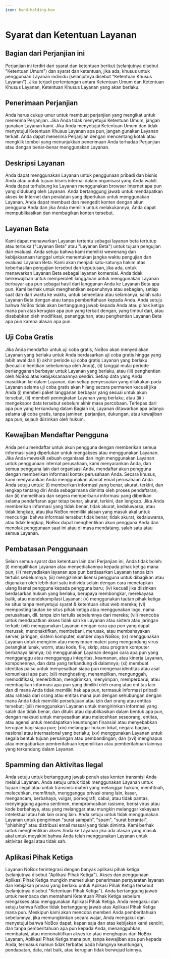 ```yaml
---
icon: hand-holding-box
---
```


# <i class="fa-regular fa-file-contract"></i> Syarat dan Ketentuan Layanan

## **Bagian dari Perjanjian ini**

Perjanjian ini terdiri dari syarat dan ketentuan berikut (selanjutnya disebut "Ketentuan Umum") dan syarat dan ketentuan, jika ada, khusus untuk penggunaan Layanan individu (selanjutnya disebut "Ketentuan Khusus Layanan"). Jika terjadi pertentangan antara Ketentuan Umum dan Ketentuan Khusus Layanan, Ketentuan Khusus Layanan yang akan berlaku.

## **Penerimaan Perjanjian**

Anda harus cukup umur untuk membuat perjanjian yang mengikat untuk menerima Perjanjian. Jika Anda tidak menyetujui Ketentuan Umum, jangan gunakan Layanan kami. Jika Anda menyetujui Ketentuan Umum dan tidak menyetujui Ketentuan Khusus Layanan apa pun, jangan gunakan Layanan terkait. Anda dapat menerima Perjanjian dengan mencentang kotak atau mengklik tombol yang menunjukkan penerimaan Anda terhadap Perjanjian atau dengan benar-benar menggunakan Layanan.

## **Deskripsi Layanan**

Anda dapat menggunakan Layanan untuk penggunaan pribadi dan bisnis Anda atau untuk tujuan bisnis internal dalam organisasi yang Anda wakili. Anda dapat terhubung ke Layanan menggunakan browser Internet apa pun yang didukung oleh Layanan. Anda bertanggung jawab untuk mendapatkan akses ke Internet dan peralatan yang diperlukan untuk menggunakan Layanan. Anda dapat membuat dan mengedit konten dengan akun pengguna Anda dan jika Anda memilih untuk melakukannya, Anda dapat mempublikasikan dan membagikan konten tersebut.

## **Layanan Beta**

Kami dapat menawarkan Layanan tertentu sebagai layanan beta tertutup atau terbuka ("Layanan Beta" atau "Layanan Beta") untuk tujuan pengujian dan evaluasi. Anda setuju bahwa kami memiliki wewenang dan kebijaksanaan tunggal untuk menentukan jangka waktu pengujian dan evaluasi Layanan Beta. Kami akan menjadi satu-satunya hakim atas keberhasilan pengujian tersebut dan keputusan, jika ada, untuk menawarkan Layanan Beta sebagai layanan komersial. Anda tidak berkewajiban untuk memperoleh langganan untuk menggunakan Layanan berbayar apa pun sebagai hasil dari langganan Anda ke Layanan Beta apa pun. Kami berhak untuk menghentikan sepenuhnya atau sebagian, setiap saat dan dari waktu ke waktu, untuk sementara atau selamanya, salah satu Layanan Beta dengan atau tanpa pemberitahuan kepada Anda. Anda setuju bahwa NoBox tidak akan bertanggung jawab kepada Anda atau pihak ketiga mana pun atas kerugian apa pun yang terkait dengan, yang timbul dari, atau disebabkan oleh modifikasi, penangguhan, atau penghentian Layanan Beta apa pun karena alasan apa pun.

## **Uji Coba Gratis**

Jika Anda mendaftar untuk uji coba gratis, NoBox akan menyediakan Layanan yang berlaku untuk Anda berdasarkan uji coba gratis hingga yang lebih awal dari (i) akhir periode uji coba gratis Layanan yang berlaku (kecuali dihentikan sebelumnya oleh Anda), (ii) tanggal mulai periode berlangganan berbayar untuk Layanan yang berlaku, atau (iii) penghentian oleh NoBox atas kebijaksanaannya sendiri. Setiap data yang Anda masukkan ke dalam Layanan, dan setiap penyesuaian yang dilakukan pada Layanan selama uji coba gratis akan hilang secara permanen kecuali jika Anda (i) membeli paket langganan berbayar yang sesuai untuk akun tersebut, (ii) membeli peningkatan Layanan yang berlaku, atau (iii ) mengekspor data tersebut sebelum akhir masa percobaan. Terlepas dari apa pun yang terkandung dalam Bagian ini, Layanan ditawarkan apa adanya selama uji coba gratis, tanpa jaminan, perjanjian, dukungan, atau kewajiban apa pun, sejauh diizinkan oleh hukum.

## **Kewajiban Mendaftar Pengguna**

Anda perlu mendaftar untuk akun pengguna dengan memberikan semua informasi yang diperlukan untuk mengakses atau menggunakan Layanan. Jika Anda mewakili sebuah organisasi dan ingin menggunakan Layanan untuk penggunaan internal perusahaan, kami menyarankan Anda, dan semua pengguna lain dari organisasi Anda, mendaftar akun pengguna dengan memberikan informasi kontak perusahaan Anda. Secara khusus, kami menyarankan Anda menggunakan alamat email perusahaan Anda. Anda setuju untuk: (i) memberikan informasi yang benar, akurat, terkini, dan lengkap tentang diri Anda sebagaimana diminta oleh proses pendaftaran; dan (ii) memelihara dan segera memperbarui informasi yang diberikan selama pendaftaran agar tetap benar, akurat, terkini, dan lengkap. Jika Anda memberikan informasi yang tidak benar, tidak akurat, kedaluwarsa, atau tidak lengkap, atau jika NoBox memiliki alasan yang masuk akal untuk mencurigai bahwa informasi tersebut tidak benar, tidak akurat, kedaluwarsa, atau tidak lengkap, NoBox dapat menghentikan akun pengguna Anda dan menolak penggunaan saat ini atau di masa mendatang. salah satu atau semua Layanan.

## **Pembatasan Penggunaan**

Selain semua syarat dan ketentuan lain dari Perjanjian ini, Anda tidak boleh: (i) mengalihkan Layanan atau menyediakannya kepada pihak ketiga mana pun; (ii) menyediakan layanan apa pun berdasarkan Layanan tanpa izin tertulis sebelumnya; (iii) mengizinkan lisensi pengguna untuk dibagikan atau digunakan oleh lebih dari satu individu selain dengan cara menetapkan ulang lisensi pengguna kepada pengguna baru; (iv) kecuali jika diizinkan berdasarkan hukum yang berlaku, berupaya membongkar, merekayasa balik, atau mendekompilasi Layanan; (v) menggunakan tautan pihak ketiga ke situs tanpa menyetujui syarat & ketentuan situs web mereka; (vi) memposting tautan ke situs pihak ketiga atau menggunakan logo, nama perusahaan, dll. tanpa izin tertulis sebelumnya dari mereka; (vii) mencoba untuk mendapatkan akses tidak sah ke Layanan atau sistem atau jaringan terkait; (viii) menggunakan Layanan dengan cara apa pun yang dapat merusak, menonaktifkan, membebani, merusak, atau membahayakan server, jaringan, sistem komputer, sumber daya NoBox; (ix) menggunakan Layanan untuk mengirim atau menyimpan materi yang mengandung virus perangkat lunak, worm, atau kode, file, skrip, atau program komputer berbahaya lainnya; (x) menggunakan Layanan dengan cara apa pun yang mengganggu atau mengganggu integritas, keamanan, atau kinerja Layanan, komponennya, dan data yang terkandung di dalamnya; (xi) membuat identitas palsu untuk menyesatkan siapa pun mengenai identitas atau asal komunikasi apa pun; (xii) menghosting, menampilkan, mengunggah, memodifikasi, menerbitkan, mengirimkan, menyimpan, memperbarui, atau membagikan informasi apa pun yang dimiliki oleh orang atau entitas lain dan di mana Anda tidak memiliki hak apa pun, termasuk informasi pribadi atau rahasia dari orang atau entitas mana pun dengan sehubungan dengan mana Anda tidak memiliki persetujuan atau izin dari orang atau entitas tersebut; (xiii) menggunakan Layanan untuk mengirimkan informasi yang salah dan tidak benar, dan ditulis atau dipublikasikan dalam bentuk apa pun, dengan maksud untuk menyesatkan atau melecehkan seseorang, entitas, atau agensi untuk mendapatkan keuntungan finansial atau menyebabkan kerugian bagi siapa pun; (xiv) melanggar hukum lokal, negara bagian, nasional atau internasional yang berlaku; (xv) menggunakan Layanan untuk segala bentuk tujuan persaingan atau pembandingan; dan (xvi) menghapus atau mengaburkan pemberitahuan kepemilikan atau pemberitahuan lainnya yang terkandung dalam Layanan.

## **Spamming dan Aktivitas Ilegal**

Anda setuju untuk bertanggung jawab penuh atas konten transmisi Anda melalui Layanan. Anda setuju untuk tidak menggunakan Layanan untuk tujuan ilegal atau untuk transmisi materi yang melanggar hukum, memfitnah, melecehkan, memfitnah, mengganggu privasi orang lain, kasar, mengancam, berbahaya, vulgar, pornografi, cabul, atau tidak pantas, menyinggung agama sentimen, mempromosikan rasisme, berisi virus atau kode berbahaya, atau yang melanggar atau mungkin melanggar kekayaan intelektual atau hak lain orang lain. Anda setuju untuk tidak menggunakan Layanan untuk pengiriman "surat sampah", "spam", "surat berantai", "phishing" atau distribusi email massal yang tidak diminta. Kami berhak untuk menghentikan akses Anda ke Layanan jika ada alasan yang masuk akal untuk meyakini bahwa Anda telah menggunakan Layanan untuk aktivitas ilegal atau tidak sah.

## **Aplikasi Pihak Ketiga**

Layanan NoBox terintegrasi dengan banyak aplikasi pihak ketiga (selanjutnya disebut "Aplikasi Pihak Ketiga"). Akses dan penggunaan Aplikasi Pihak Ketiga mungkin memerlukan penerimaan persyaratan layanan dan kebijakan privasi yang berlaku untuk Aplikasi Pihak Ketiga tersebut (selanjutnya disebut "Ketentuan Pihak Ketiga"). Anda bertanggung jawab untuk membaca dan memahami Ketentuan Pihak Ketiga sebelum mengakses atau menggunakan Aplikasi Pihak Ketiga. Anda mengakui dan setuju bahwa NoBox tidak bertanggung jawab atas Aplikasi Pihak Ketiga mana pun. Meskipun kami akan mencoba memberi Anda pemberitahuan sebelumnya, jika memungkinkan secara wajar, Anda mengakui dan menyetujui bahwa NoBox dapat, kapan saja dan atas kebijakan kami sendiri, dan tanpa pemberitahuan apa pun kepada Anda, menangguhkan, membatasi, atau menonaktifkan akses ke atau menghapus dari NoBox Layanan, Aplikasi Pihak Ketiga mana pun, tanpa kewajiban apa pun kepada Anda, termasuk namun tidak terbatas pada hilangnya keuntungan, pendapatan, data, niat baik, atau kerugian tidak berwujud lainnya.
